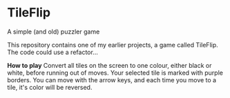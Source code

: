 # TileFlip
A simple (and old) puzzler game

This repository contains one of my earlier projects, a game called TileFlip. The code could use a refactor...

<b>How to play</b>
  Convert all tiles on the screen to one colour, either black or white, before running out of moves. Your selected tile is marked with purple borders. You can move with the arrow keys, and each time you move to a tile, it's color will be reversed.
